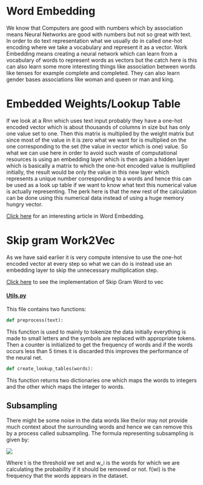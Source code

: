 # Word Embedding
We know that Computers are good with numbers which by association means Neural Networks are good with numbers but not so great with text. In order to do text representation what we usually do in called one-hot encoding where we take a vocabulary and represent it as a vector. Work Embedding means creating a neural network which can learn from a vocabulary of words to represent words as vectors but the catch here is this can also learn some more interesting things like association between words like tenses for example complete and completed. They can also learn gender bases associations like woman and queen or man and king.


# Embedded Weights/Lookup Table
If we look at a Rnn which uses text input probably they have a one-hot encoded vector which is about thousands of columns in size but has only one value set to one. Then this matrix is multiplied by the weight matrix but since most of the value in it is zero what we want for is multiplied on the one corresponding to the set (the value in vector which is one) value. So what we can use here in order to avoid such waste of computational resources is using an embedding layer which is then again a hidden layer which is basically a matrix to which the one-hot encoded value is multiplied initially, the result would be only the value in this new layer which represents a unique number corresponding to a words and hence this can be used as a look up table if we want to know what text this numerical value is actually representing. The perk here is that the new rest of the calculation can be done using this numerical data instead of using a huge memory hungry vector.

[Click here](https://towardsdatascience.com/what-the-heck-is-word-embedding-b30f67f01c81) for an interesting article in Word Embedding.

# Skip gram Work2Vec
As we have said earlier it is very compute intensive to use the one-hot encoded vector at every step so what we can do is instead use an embedding layer to skip the unnecessary multiplication step.

[Click here](https://github.com/abhijitramesh/EmbeddingsandWord2Vec/blob/master/Skip_Grams.ipynb) to see the implementation of Skip Gram Word to vec

#### [Utils.py](https://github.com/abhijitramesh/EmbeddingsandWord2Vec/blob/master/utils.py)
This file contains two functions:
 ```python
def preprocess(text):
```
This function is used to mainly to tokenize the data initially everything is made to small letters and the symbols are replaced with appropriate tokens. Then a counter is initialized to get the frequency of words and if the words occurs less than 5 times it is discarded this improves the performance of the neural net.

```python
def create_lookup_tables(words):
```

This function returns two dictionaries one which maps the words to integers and the other which maps the integer to words.

## Subsampling
There might be some noise in the data words like the/or may not provide much context about the surrounding words and hence we can remove this by a process called subsampling. The formula representing subsampling is given by:

<img src="https://render.githubusercontent.com/render/math?math=P(W_i) = 1 - \sqrt{\frac{t}{f(w_i)}}">

Where t is the threshold we set and w_i is the words for which we are calculating the probability if it should be removed or not. f(wi) is the frequency that the words appears in the dataset.
